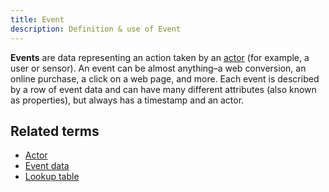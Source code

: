 ```yaml
---
title: Event 
description: Definition & use of Event 
---
```

**Events** are data representing an action taken by an [actor](../actor) (for example, a user or sensor). An event can be almost anything–a web conversion, an online purchase, a click on a web page, and more. Each event is described by a row of event data and can have many different attributes (also known as properties), but always has a timestamp and an actor.

## Related terms

- [Actor](../actor)
- [Event data](https://scuba.atlassian.net/wiki/spaces/SGV/pages/2139259058/What+is+Event+Data)
- [Lookup table](../lookup-table)